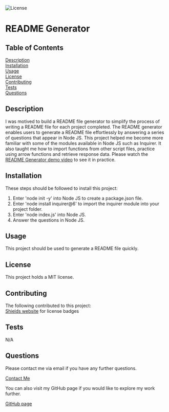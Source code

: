 ![License](https://img.shields.io/badge/License-MIT-yellow.svg)

# README Generator

## Table of Contents

[Description](#description)<br>
[Installation](#installation)<br>
[Usage](#usage)<br>
[License](#license)<br>
[Contributing](#contributing)<br>
[Tests](#tests)<br>
[Questions](#questions)

## Description

I was motived to build a README file generator to simplify the process of writing a README file for each project completed. The README generator enables users to generate a README file effortlessly by answering a series of questions that appear in Node JS. This project helped me become more familiar with some of the modules available in Node JS such as Inquirer. It also taught me how to import functions from other script files, practice using arrow functions and retrieve response data. Please watch the [README Generator demo video](https://drive.google.com/file/d/1Irz5_BhiV5oCPaPDxW2-m3SoGFMuVSwI/view) to see it in practice.

## Installation

These steps should be followed to install this project: <br>

1. Enter 'node init -y' into Node JS to create a package.json file. <br>
2. Enter 'node install inquirer@6' to import the inquirer module into your project folder. <br>
3. Enter 'node index.js' into Node JS. <br>
4. Answer the questions in Node JS.

## Usage

This project should be used to generate a README file quickly.

## License

This project holds a MIT license.

## Contributing

The following contributed to this project: <br>
[Shields website](https://shields.io/) for license badges

## Tests

N/A

## Questions

Please contact me via email if you have any further questions.

[Contact Me](mailto:naomi.winchurch@hotmail.co.uk)

You can also visit my GitHub page if you would like to explore my work further.

[GitHub page](https://github.com/Nwinch1512/ "Visit my GitHub page")

